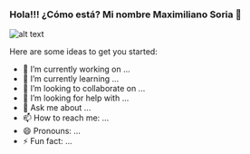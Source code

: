 ### Hola!!! ¿Cómo está? Mi nombre Maximiliano Soria 👋

<!--
**MaximilianoRodrigoSoria/MaximilianoRodrigoSoria** is a ✨ _special_ ✨ repository because its `README.md` (this file) appears on your GitHub profile.
-->
![alt text](https://i.postimg.cc/PxXFMZpq/code.png)


Here are some ideas to get you started:

- 🔭 I’m currently working on ...
- 🌱 I’m currently learning ...
- 👯 I’m looking to collaborate on ...
- 🤔 I’m looking for help with ...
- 💬 Ask me about ...
- 📫 How to reach me: ...
- 😄 Pronouns: ...
- ⚡ Fun fact: ...
